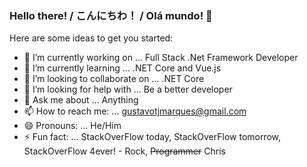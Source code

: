 ### Hello there! / こんにちわ！ / Olá mundo! 👋


Here are some ideas to get you started:

- 🔭 I’m currently working on ... Full Stack .Net Framework Developer
- 🌱 I’m currently learning ... .NET Core and Vue.js
- 👯 I’m looking to collaborate on ... .NET Core
- 🤔 I’m looking for help with ... Be a better developer
- 💬 Ask me about ... Anything
- 📫 How to reach me: ... gustavotjmarques@gmail.com
- 😄 Pronouns: ... He/Him
- ⚡ Fun fact: ... StackOverFlow today, StackOverFlow tomorrow, StackOverFlow 4ever! - Rock, <s>Programmer</s> Chris
